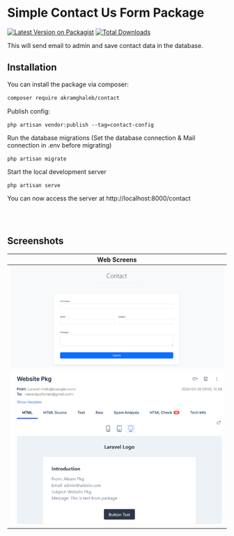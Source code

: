 # Simple Contact Us Form Package

[![Latest Version on Packagist](https://img.shields.io/packagist/v/akramghaleb/contact.svg?style=flat-square)](https://packagist.org/packages/akramghaleb/contact)
[![Total Downloads](https://img.shields.io/packagist/dt/akramghaleb/contact.svg?style=flat-square)](https://packagist.org/packages/akramghaleb/contact)

This will send email to admin and save contact data in the database.

## Installation

You can install the package via composer:

```bash
composer require akramghaleb/contact
```

Publish config:

```
php artisan vendor:publish --tag=contact-config
```

Run the database migrations (Set the database connection & Mail connection in .env before migrating)

```
php artisan migrate
```

Start the local development server

```
php artisan serve
```

You can now access the server at http://localhost:8000/contact

<br><br>

## Screenshots

| Web Screens                         |
|-------------------------------------|
| ![Project Screenshot 2](scs/1.png)  |
| ![Project Screenshot 2](scs/2.png)  |
